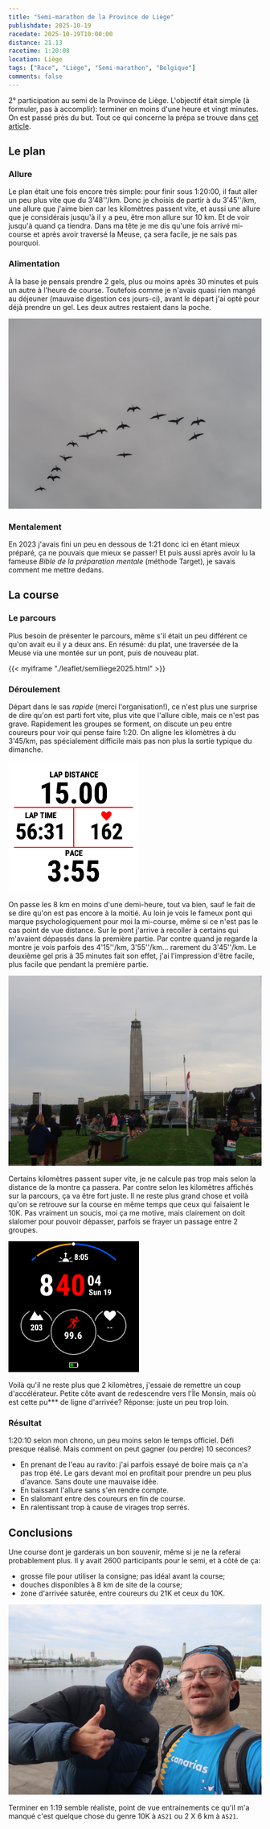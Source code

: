 ```yaml
---
title: "Semi-marathon de la Province de Liège"
publishdate: 2025-10-19
racedate: 2025-10-19T10:00:00
distance: 21.13
racetime: 1:20:08
location: Liège
tags: ["Race", "Liège", "Semi-marathon", "Belgique"]
comments: false
---
```


2° participation au semi de la Province de Liège. L'objectif était simple (à formuler, pas à accomplir): terminer en moins d'une heure et vingt minutes. On est passé près du but. Tout ce qui concerne la prépa se trouve dans [cet article](https://ctroupin.github.io/run/blog/20251019_semiliege/).

## Le plan 

### Allure

Le plan était une fois encore très simple: pour finir sous 1:20:00, il faut aller un peu plus vite que du 3'48''/km. Donc je choisis de partir à du 3'45''/km, une allure que j'aime bien car les kilomètres passent vite, et aussi une allure que je considérais jusqu'à il y a peu, être mon allure sur 10 km. Et de voir jusqu'à quand ça tiendra. Dans ma tête je me dis qu'une fois arrivé mi-course et après avoir traversé la Meuse, ça sera facile, je ne sais pas pourquoi.

### Alimentation

À la base je pensais prendre 2 gels, plus ou moins après 30 minutes et puis un autre à l'heure de course. Toutefois comme je n'avais quasi rien mangé au déjeuner (mauvaise digestion ces jours-ci), avant le départ j'ai opté pour déjà prendre un gel. Les deux autres restaient dans la poche.

![](./images/semi_liege01.JPG)

### Mentalement

En 2023 j'avais fini un peu en dessous de 1:21 donc ici en étant mieux préparé, ça ne pouvais que mieux se passer! Et puis aussi après avoir lu la fameuse _Bible de la préparation mentale_ (méthode Target), je savais comment me mettre dedans.

## La course

### Le parcours

Plus besoin de présenter le parcours, même s'il était un peu différent ce qu'on avait eu il y a deux ans. En résumé: du plat, une traversée de la Meuse via une montée sur un pont, puis de nouveau plat.

{{< myiframe "./leaflet/semiliege2025.html" >}}

### Déroulement

Départ dans le sas _rapide_ (merci l'organisation!), ce n'est plus une surprise de dire qu'on est parti fort vite, plus vite que l'allure cible, mais ce n'est pas grave. Rapidement les groupes se forment, on discute un peu entre coureurs pour voir qui pense faire 1:20. On aligne les kilomètres à du 3'45/km, pas spécialement difficile mais pas non plus la sortie typique du dimanche. 

![](./images/garmin01.png)


On passe les 8 km en moins d'une demi-heure, tout va bien, sauf le fait de se dire qu'on est pas encore à la moitié. Au loin je vois le fameux pont qui marque psychologiquement pour moi la mi-course, même si ce n'est pas le cas point de vue distance. Sur le pont j'arrive à recoller à certains qui m'avaient dépassés dans la première partie. Par contre quand je regarde la montre je vois parfois des 4'15''/km, 3'55''/km... rarement du 3'45''/km. Le deuxième gel pris à 35 minutes fait son effet, j'ai l'impression d'être facile, plus facile que pendant la première partie.

![](./images/semi_liege02.JPG)

Certains kilomètres passent super vite, je ne calcule pas trop mais selon la distance de la montre ça passera. Par contre selon les kilomètres affichés sur la parcours, ça va être fort juste. Il ne reste plus grand chose et voilà qu'on se retrouve sur la course en même temps que ceux qui faisaient le 10K. Pas vraiment un soucis, moi ça me motive, mais clairement on doit slalomer pour pouvoir dépasser, parfois se frayer un passage entre 2 groupes. 

![](./images/garmin02.png)

Voilà qu'il ne reste plus que 2 kilomètres, j'essaie de remettre un coup d'accélérateur. Petite côte avant de redescendre vers l'Île Monsin, mais où est cette pu*** de ligne d'arrivée? Réponse: juste un peu trop loin.

### Résultat

1:20:10 selon mon chrono, un peu moins selon le temps officiel. Défi presque réalisé. Mais comment on peut gagner (ou perdre) 10 seconces? 
- En prenant de l'eau au ravito: j'ai parfois essayé de boire mais ça n'a pas trop été. Le gars devant moi en profitait pour prendre un peu plus d'avance. Sans doute une mauvaise idée.
- En baissant l'allure sans s'en rendre compte.
- En slalomant entre des coureurs en fin de course.
- En ralentissant trop à cause de virages trop serrés.

## Conclusions

Une course dont je garderais un bon souvenir, même si je ne la referai probablement plus. Il y avait 2600 participants pour le semi, et à côté de ça:
- grosse file pour utiliser la consigne; pas idéal avant la course;
- douches disponibles à 8 km de site de la course;
- zone d'arrivée saturée, entre coureurs du 21K et ceux du 10K.
  
![](./images/semi_liege03.JPG)

Terminer en 1:19 semble réaliste, point de vue entrainements ce qu'il m'a manqué c'est quelque chose du genre 10K à `AS21` ou 2 X 6 km à `AS21`. 


